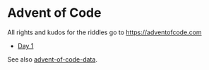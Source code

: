 # Advent of Code

All rights and kudos for the riddles go to https://adventofcode.com

* [Day 1](https://adventofcode.com/2023/day/1)


See also [advent-of-code-data](https://github.com/wimglenn/advent-of-code-data#quickstart).
